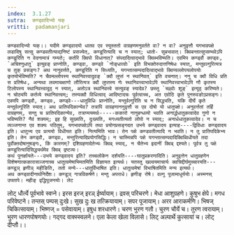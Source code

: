 ```yaml
---
index:  3.1.27
sutra:  कण्ड्वादिभ्यो यक्
vritti:  padamanjari
---
```


	कण्डवादिभ्यो यक्।। यदीमे कण्ड्वादयो धातव एव स्युस्ततो वाग्रहणमनुवर्तते वा? न वा? अनुवृत्तौ यगभावपक्षे लडादिषु सत्सु कण्डवतीत्याद्यनिष्टं प्रसज्येत्, कण्डूरित्यादि च न स्यात्; धातो- सुबभावात्। क्विबन्तात्सुप्सम्भवेऽपि कण्डूरिति न वेदनामात्रं गम्यते; कर्तरि क्विपो विधानात्? संपदादित्वाद्भावे क्विब्भविष्यति। एवमिप कण्ड्वौ कण़्ड्वः, `अचिश्नुधातु` इत्युवङ् प्राप्नोति, कण्ड्वा, कण्ड्वे `नोङ्धात्वोः` इति विभक्तेरुदात्तनिषेधः स्यात्, मन्तुवल्गुरित्यत्र च तुक् प्रसङ्गः? अथ नानुवर्त्तते, कण्डूरिति न सिध्यति, यगन्तात्सम्पदादित्वाद्भावे क्विप्यल्लोपयलोपयोः कृतयोर्भविष्यति? न चैवमल्लोपस्य स्थानिवत्त्वादुवङ् `क्वौ लुप्तं न स्थानिवत्` इति वचनात्। ननु च क्वौ विधि प्रति स प्रतिषेधः, अन्यथा लवमाचक्षाणो लौरित्यत्र क्वौ लुप्तस्य णेः स्थानिवत्त्वाभावेऽपि स्थानिवत्त्वाभावेऽपि णौ कृतस्य टिलोपस्य स्थानिवत्त्वादूठ् न स्यात्, अतोऽत्र स्थानिवत्त्वे सत्युवङ् स्यादेव? छस्तु `च्छ्वोः शूङ्` इत्यूठ् करिष्यते। न चोठ्यपि कर्तव्ये स्थानिवत्त्वम्; तस्यक्वौ विधित्वाद् आदिष्टादचः पूर्वत्वाच्च, अत एवोठि कृते पुनरुवङोऽप्रसङ्गः। एवमपि कण्ड्वौ, कण्ड्वः, कण्ड्वे---धातुविधिः प्राप्नोति, मन्तुर्वल्गुरिति च न सिद्ध्यति, यकि दीर्घे कृते मन्तूर्वल्गूरिति स्यात्। अथ प्रातिपदिकान्येव? तत्रापि वाग्रहणाननुवृत्तौ स एव दोषो यो धातुपक्षे। अनुवर्त्ततां तर्हि वाग्रहणम्, सन्तु च प्रातिपदिकान्येव, तत्राप्ययमर्थः-----ककारो नानुबन्धव्यो भवति अनार्द्धधातुकत्वादेव गुणो न भविष्यति? नैवं शक्यम्; इह हि सुख्यति, दुःख्यति, मगध्यतीत्यतो लोपो न स्याद्; अनार्धधातुकत्वादेव। न च व्यञ्जनान्त एव शक्यः पठितुम्, यगभावपक्षेऽपि तथा प्रयोगप्रसङ्गदत उभये कण्ड्वादय इत्याह----द्विविधाः कण्ड्वादय इति। धातुभ्य एव प्रत्ययो विधीयत इति। नित्यमिति भावः। तेन पक्षे कण्डवतीत्यादि न भवति। न तु प्रातिपदिकेभ्य इति। तेन कण्ड्वौ, कण्ड्वः, मन्तुरित्यादिप्रयोगसिद्धिः। न चास्मिन्नपि पक्षे यगन्तात्सम्पदादिक्विब्विधीयते तदा पूर्वोक्तदोषानुषङ्गः, किं कारणम्? द्दशिग्रहणादेतेभ्यः क्विब् स्याद्, न चैतेभ्य इदानीं क्विब् द्दश्यते। पूर्वत्र तु पक्षे कण्डूरित्यादिसिद्ध्यर्थमेव क्विब् द्रष्टव्यः।
	कथं पुनर्ज्ञायते---उभये कण्ड्वादय इति? तच्चलोकेन दर्शयति----घातुप्रकरणादिति। अनुवृत्तेन धातुग्रहणेन विशेषणात्ककारासञ्जनाच्च धातुत्वमेषाभिमतमिति विज्ञायत इत्यर्थः। यतस्तु खल्वयमाचार्यः क्वचिद्दीर्घमुच्चारयति---कण्डूञ् हृणीञ् महीङिति, ततो मन्ये---धातुर्विभाषित इति। धातुत्वमेषां विभाषितमिति मन्य इत्यर्थः।
	अथ कण्ड्वादीनार्थनिर्देशः। कण्डूञ् गात्रविकर्षणे। मन्तु अपराधे। हृणीङ् रोषे। वल्गु पूजामाधुर्ययोः। अस्मनस् उपतापे। महीङ् वृद्धिपूजनयोः। लेट
 लोट् धौर्त्ये पूर्वभावे स्वप्ने। इरस इरज् इरञ् ईर्ष्यायाम्। द्रवस् परिचरणे। मेधा आशुग्रहणे। कुषुभ क्षेपे। मगध परिवेष्टने। तन्तस् पम्पस् दुःखे। सुख दुः ख तत्क्रियायाम्। सपर पूजायाम्। अरर आराकर्मणि। भिषज् चिकित्सायाम्। भिष्णज् = पसेवायाम्। इषुध शरधारणे। चरण भुरण गतौ। चुरण चौर्ये च। तुरण त्वरायाम्। भुरण धारणपोषणयोः। गद्गद वाक्स्स्वलने। एला केला खेला विलासे। लिट् अल्पार्थे कुत्सायां च। लोट् दीप्तौ।।
